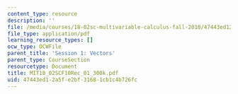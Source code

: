 ```yaml
---
content_type: resource
description: ''
file: /media/courses/18-02sc-multivariable-calculus-fall-2010/47443ed12a5fe2bf31681cb1c4b726fc_MIT18_02SCF10Rec_01_300k.pdf
file_type: application/pdf
learning_resource_types: []
ocw_type: OCWFile
parent_title: 'Session 1: Vectors'
parent_type: CourseSection
resourcetype: Document
title: MIT18_02SCF10Rec_01_300k.pdf
uid: 47443ed1-2a5f-e2bf-3168-1cb1c4b726fc
---
```

